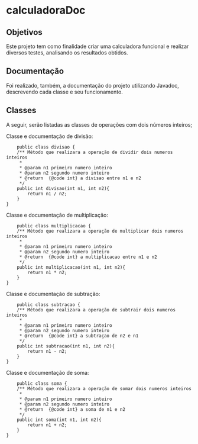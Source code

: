 # calculadoraDoc
## Objetivos
<p>
  Este projeto tem como finalidade criar uma calculadora funcional e realizar diversos testes, analisando os resultados obtidos. 
</p>

## Documentação
<p>
  Foi realizado, também, a documentação do projeto utilizando Javadoc, descrevendo cada classe e seu funcionamento.
</p>

## Classes
<p>
  A seguir, serão listadas as classes de operações com dois números inteiros;
</p>
<p>
  Classe e documentação de divisão: 
</p>
     
        public class divisao {
        /** Método que realizara a operação de dividir dois numeros inteiros
         *
         * @param n1 primeiro numero inteiro
         * @param n2 segundo numero inteiro
         * @return  {@code int} a divisao entre n1 e n2
         */
        public int divisao(int n1, int n2){
            return n1 / n2;
        }
    }

<p>
Classe e documentação de multiplicação: 
</p>

        public class multiplicacao {
        /** Método que realizara a operação de multiplicar dois numeros inteiros
         *
         * @param n1 primeiro numero inteiro
         * @param n2 segundo numero inteiro
         * @return  {@code int} a multiplicacao entre n1 e n2
         */
        public int multiplicacao(int n1, int n2){
            return n1 * n2;
        }
    }

<p>
Classe e documentação de subtração: 
</p>

        public class subtracao {
        /** Método que realizara a operação de subtrair dois numeros inteiros
         *
         * @param n1 primeiro numero inteiro
         * @param n2 segundo numero inteiro
         * @return  {@code int} a subtraçao de n2 e n1
         */
        public int subtracao(int n1, int n2){
            return n1 - n2;
        }
    }

<p>
Classe e documentação de soma: 
</p>

        public class soma {
        /** Método que realizara a operação de somar dois numeros inteiros
         *
         * @param n1 primeiro numero inteiro
         * @param n2 segundo numero inteiro
         * @return  {@code int} a soma de n1 e n2
         */
        public int soma(int n1, int n2){
            return n1 + n2;
        }
    }

